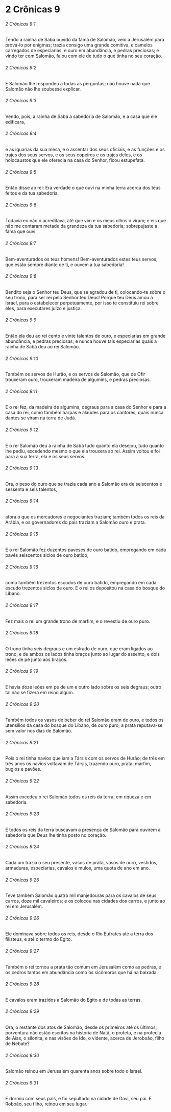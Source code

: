 # 2 Crônicas 9

###### 2 Crônicas 9:1

Tendo a rainha de Sabá ouvido da fama de Salomão, veio a Jerusalém para prová-lo por enigmas; trazia consigo uma grande comitiva, e camelos carregados de especiarias, e ouro em abundância, e pedras preciosas; e vindo ter com Salomão, falou com ele de tudo o que tinha no seu coração.

###### 2 Crônicas 9:2

E Salomão lhe respondeu a todas as perguntas; não houve nada que Salomão não lhe soubesse explicar.

###### 2 Crônicas 9:3

Vendo, pois, a rainha de Sabá a sabedoria de Salomão, e a casa que ele edificara,

###### 2 Crônicas 9:4

e as iguarias da sua mesa, e o assentar dos seus oficiais, e as funções e os trajes dos seus servos, e os seus copeiros e os trajes deles, e os holocaustos que ele oferecia na casa do Senhor, ficou estupefata.

###### 2 Crônicas 9:5

Então disse ao rei: Era verdade o que ouvi na minha terra acerca dos teus feitos e da tua sabedoria.

###### 2 Crônicas 9:6

Todavia eu não o acreditava, até que vim e os meus olhos o viram; e eis que não me contaram metade da grandeza da tua sabedoria; sobrepujaste a fama que ouvi.

###### 2 Crônicas 9:7

Bem-aventurados os teus homens! Bem-aventurados estes teus servos, que estão sempre diante de ti, e ouvem a tua sabedoria!

###### 2 Crônicas 9:8

Bendito seja o Senhor teu Deus, que se agradou de ti, colocando-te sobre o seu trono, para ser rei pelo Senhor teu Deus! Porque teu Deus amou a Israel, para o estabelecer perpetuamente, por isso te constituiu rei sobre eles, para executares juízo e justiça.

###### 2 Crônicas 9:9

Então ela deu ao rei cento e vinte talentos de ouro, e especiarias em grande abundância, e pedras preciosas; e nunca houve tais especiarias quais a rainha de Sabá deu ao rei Salomão.

###### 2 Crônicas 9:10

Também os servos de Hurão, e os servos de Salomão, que de Ofir trouxeram ouro, trouxeram madeira de algumins, e pedras preciosas.

###### 2 Crônicas 9:11

E o rei fez, da madeira de algumins, degraus para a casa do Senhor e para a casa do rei, como também harpas e alaúdes para os cantores, quais nunca dantes se viram na terra de Judá.

###### 2 Crônicas 9:12

E o rei Salomão deu à rainha de Sabá tudo quanto ela desejou, tudo quanto lhe pediu, excedendo mesmo o que ela trouxera ao rei. Assim voltou e foi para a sua terra, ela e os seus servos.

###### 2 Crônicas 9:13

Ora, o peso do ouro que se trazia cada ano a Salomão era de seiscentos e sessenta e seis talentos,

###### 2 Crônicas 9:14

afora o que os mercadores e negociantes traziam; também todos os reis da Arábia, e os governadores do país traziam a Salomão ouro e prata.

###### 2 Crônicas 9:15

E o rei Salomão fez duzentos paveses de ouro batido, empregando em cada pavês seiscentos siclos de ouro batido;

###### 2 Crônicas 9:16

como também trezentos escudos de ouro batido, empregando em cada escudo trezentos siclos de ouro. E o rei os depositou na casa do bosque do Líbano.

###### 2 Crônicas 9:17

Fez mais o rei um grande trono de marfim, e o revestiu de ouro puro.

###### 2 Crônicas 9:18

O trono tinha seis degraus e um estrado de ouro, que eram ligados ao trono, e de ambos os lados tinha braços junto ao lugar do assento, e dois leões de pé junto aos braços.

###### 2 Crônicas 9:19

E havia doze leões em pé de um e outro lado sobre os seis degraus; outro tal não se fizera em reino algum.

###### 2 Crônicas 9:20

Também todos os vasos de beber do rei Salomão eram de ouro, e todos os utensílios da casa do bosque do Líbano, de ouro puro; a prata reputava-se sem valor nos dias de Salomão.

###### 2 Crônicas 9:21

Pois o rei tinha navios que iam a Társis com os servos de Hurão; de três em três anos os navios voltavam de Társis, trazendo ouro, prata, marfim, bugios e pavões.

###### 2 Crônicas 9:22

Assim excedeu o rei Salomão todos os reis da terra, em riqueza e em sabedoria.

###### 2 Crônicas 9:23

E todos os reis da terra buscavam a presença de Salomão para ouvirem a sabedoria que Deus lhe tinha posto no coração.

###### 2 Crônicas 9:24

Cada um trazia o seu presente, vasos de prata, vasos de ouro, vestidos, armaduras, especiarias, cavalos e mulos, uma quota de ano em ano.

###### 2 Crônicas 9:25

Teve também Salomão quatro mil manjedouras para os cavalos de seus carros, doze mil cavaleiros; e os colocou nas cidades dos carros, e junto ao rei em Jerusalém.

###### 2 Crônicas 9:26

Ele dominava sobre todos os reis, desde o Rio Eufrates até a terra dos filisteus, e até o termo do Egito.

###### 2 Crônicas 9:27

Também o rei tornou a prata tão comum em Jerusalém como as pedras, e os cedros tantos em abundância como os sicômoros que há na baixada.

###### 2 Crônicas 9:28

E cavalos eram trazidos a Salomão do Egito e de todas as terras.

###### 2 Crônicas 9:29

Ora, o restante dos atos de Salomão, desde os primeiros até os últimos, porventura não estão escritos na história de Natã, o profeta, e na profecia de Aías, o silonita, e nas visões de Ido, o vidente, acerca de Jeroboão, filho de Nebate?

###### 2 Crônicas 9:30

Salomão reinou em Jerusalém quarenta anos sobre todo o Israel.

###### 2 Crônicas 9:31

E dormiu com seus pais, e foi sepultado na cidade de Davi, seu pai. E Roboão, seu filho, reinou em seu lugar.

